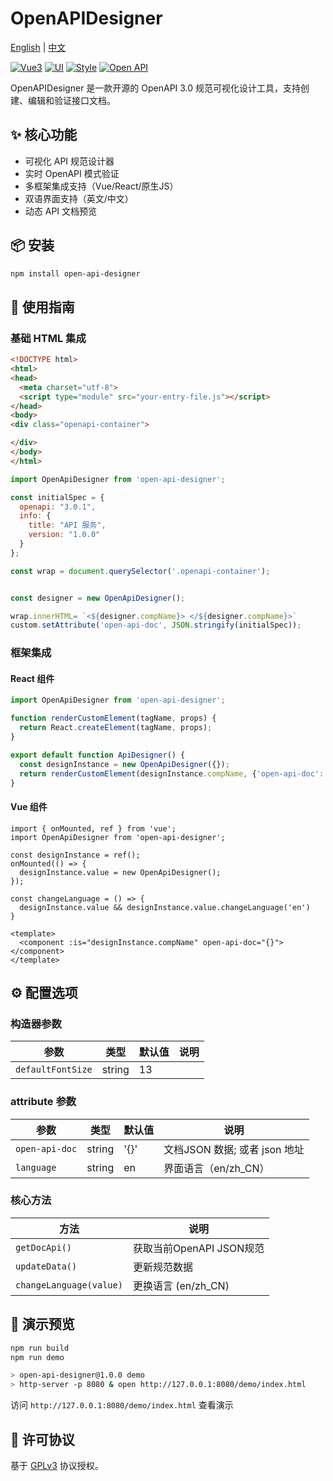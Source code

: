 # OpenAPIDesigner

[English](README.md) | [中文](README_zh.md)

[![Vue3](https://img.shields.io/badge/Vue-3.5.13-red)](https://cn.vuejs.org/guide/introduction)
[![UI](https://img.shields.io/badge/Ant%20Design-3.2.20-brightgreen)](https://2x.antdv.com/components/overview)
[![Style](https://img.shields.io/badge/Tailwind%20CSS-3.4.17-green)](https://tailwindcss.com/docs)
[![Open API](https://img.shields.io/badge/Open%20API-3.0.1-blue)](https://swagger.io/specification/)

OpenAPIDesigner 是一款开源的 OpenAPI 3.0 规范可视化设计工具，支持创建、编辑和验证接口文档。

## ✨ 核心功能

- 可视化 API 规范设计器
- 实时 OpenAPI 模式验证
- 多框架集成支持（Vue/React/原生JS）
- 双语界面支持（英文/中文）
- 动态 API 文档预览

## 📦 安装

```bash
npm install open-api-designer
```

## 🚀 使用指南

### 基础 HTML 集成

```html
<!DOCTYPE html>
<html>
<head>
  <meta charset="utf-8">
  <script type="module" src="your-entry-file.js"></script>
</head>
<body>
<div class="openapi-container">

</div>
</body>
</html>
```

```javascript
import OpenApiDesigner from 'open-api-designer';

const initialSpec = {
  openapi: "3.0.1",
  info: {
    title: "API 服务",
    version: "1.0.0"
  }
};

const wrap = document.querySelector('.openapi-container');


const designer = new OpenApiDesigner();

wrap.innerHTML= `<${designer.compName}> </${designer.compName}>`
custom.setAttribute('open-api-doc', JSON.stringify(initialSpec));
```

### 框架集成

#### React 组件

```jsx
import OpenApiDesigner from 'open-api-designer';

function renderCustomElement(tagName, props) {
  return React.createElement(tagName, props);
}

export default function ApiDesigner() {
  const designInstance = new OpenApiDesigner({});
  return renderCustomElement(designInstance.compName, {'open-api-doc': 'https://generator3.swagger.io/openapi.json'})
}
```

#### Vue 组件

```vue
import { onMounted, ref } from 'vue';
import OpenApiDesigner from 'open-api-designer';

const designInstance = ref();
onMounted(() => {
  designInstance.value = new OpenApiDesigner();
});

const changeLanguage = () => {
  designInstance.value && designInstance.value.changeLanguage('en')
}

<template>
  <component :is="designInstance.compName" open-api-doc="{}"></component>
</template>

```

## ⚙️ 配置选项

### 构造器参数

| 参数              | 类型       | 默认值   | 说明                          |
|-------------------|------------|----------|-------------------------------|
| `defaultFontSize`| string  | 13       |         |

### attribute 参数

| 参数              | 类型       | 默认值   | 说明                          |
|-------------------|------------|----------|-------------------------------|
| `open-api-doc`    | string     | '{}'     | 文档JSON 数据; 或者 json 地址    |
| `language`        | string     | en       | 界面语言（en/zh_CN）             |


### 核心方法

| 方法                     | 说明                               |
|-------------------------|-----------------------------------|
| `getDocApi()`           | 获取当前OpenAPI JSON规范           |
| `updateData()`          | 更新规范数据                       |
| `changeLanguage(value)` | 更换语言 (en/zh_CN)                 |

## 🧪 演示预览

```bash
npm run build
npm run demo 

> open-api-designer@1.0.0 demo
> http-server -p 8080 & open http://127.0.0.1:8080/demo/index.html
```
访问 `http://127.0.0.1:8080/demo/index.html` 查看演示

## 📜 许可协议

基于 [GPLv3](https://www.gnu.org/licenses/gpl-3.0.html) 协议授权。
